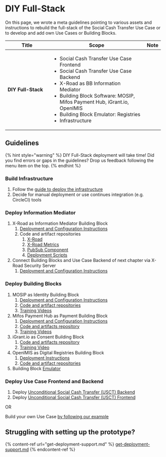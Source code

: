 # DIY Full-Stack

On this page, we wrote a meta guidelines pointing to various assets and instructions to rebuild the full-stack of the Social Cash Transfer Use Case or to develop and add own Use Cases or Building Blocks.

<table><thead><tr><th width="171.33333333333331">Title</th><th width="386">Scope</th><th>Note</th></tr></thead><tbody><tr><td><strong>DIY Full-Stack</strong></td><td><ul><li>Social Cash Transfer Use Case Frontend</li><li>Social Cash Transfer Use Case Backend</li><li>X-Road as BB Information Mediator</li><li>Building Block Software: MOSIP, Mifos Payment Hub, iGrant.io, OpenIMIS</li><li>Building Block Emulator: Registries</li><li>Infrastructure</li></ul></td><td></td></tr></tbody></table>

## Guidelines

{% hint style="warning" %}
DIY Full-Stack deployment will take time! Did you find errors or gaps in the guidelines? Drop us feedback following the menu item on the top.
{% endhint %}

### Build Infrastructure

1. Follow the [guide to deploy the infrastructure](https://github.com/GovStackWorkingGroup/sandbox-infra/blob/main/docs/1-main.md)
2. Decide for manual deployment or use continues integration (e.g. CircleCI) tools

### Deploy Information Mediator

1. X-Road as Information Mediator Building Block
   1. [Deployment and Configuration Instructions](https://github.com/nortal/GovStack-IM-BB-SandBox-Deployment)
   2. Code and artifact repositories
      1. [X-Road](https://github.com/nortal/GovStack-IM-BB-X-Road)
      2. [X-Road Metrics](https://github.com/nortal/GovStack-IM-BB-X-Road-Metrics)
      3. [PubSub Component](https://github.com/nortal/GovStack-IM-BB-PubSub-Component)
      4. [Deployment Scripts](https://github.com/nortal/GovStack-IM-BB-SandBox-Deployment)
2. Connect Building Blocks and Use Case Backend of next chapter via X-Road Security Server
   1. [Deployment and Configuration Instructions](https://docs.x-road.global/Manuals/ug-ss_x-road_6_security_server_user_guide.html#table-of-contents)

### Deploy Building Blocks

1. MOSIP as Identity Building Block
   1. [Deployment and Configuration Instructions](https://govstack-global.atlassian.net/wiki/spaces/GH/pages/387055625/Updated+Deployment+Guide)
   2. [Code and artifact repositories](https://govstack-global.atlassian.net/wiki/spaces/GH/pages/377946151/Source+code+repository)
   3. [Training Videos](https://govstack-global.atlassian.net/wiki/spaces/GH/pages/376438809/ID+BB+Training)
2. Mifos Payment Hub as Payment Building Block
   1. [Deployment and Configuration Instructions](https://govstack-global.atlassian.net/wiki/spaces/GH/pages/473661463/Hosting+Documentation+Configuration+Manuals.)
   2. [Code and artifacts repository](https://mifos.gitbook.io/docs/payment-hub-ee/overview/source-code-repositories)
   3. [Training Videos](https://govstack-global.atlassian.net/wiki/spaces/GH/pages/346161235/Training#Training-Deck%3A)
3. iGrant.io as Consent Building Block
   1. [Code and artifacts repository](https://github.com/decentralised-dataexchange/bb-consent-docs/wiki)
   2. [Training Video](https://youtu.be/UAiFvciYM34)
4. OpenIMIS as Digital Registries Building Block
   1. [Deployment Instructions](https://openimis.atlassian.net/wiki/spaces/OP/pages/589463708/Generic+Implementation+Starter+Kit)
   2. [Code and artifact repositories](https://github.com/GovStackWorkingGroup/sandbox-bb-digital-registries/tree/main/digital-registries/open-imis)
5. Building Block [Emulator ](../../explore-stack/building-blocks/emulators.md)

### Deploy Use Case Frontend and Backend

1. Deploy [Unconditional Social Cash Transfer (USCT) Backend](https://github.com/GovStackWorkingGroup/sandbox-usecase-usct-backend/blob/main/docs/main.md)
2. Deploy [Unconditional Social Cash Transfer (USCT) Frontend](https://github.com/GovStackWorkingGroup/sandbox-usecase-usct-frontend)

OR

Build your own Use Case [by following our example](../best-practice-example-design-of-the-sandbox-building-permit-use-case/)

## Struggling with setting up the prototype?

{% content-ref url="get-deployment-support.md" %}
[get-deployment-support.md](get-deployment-support.md)
{% endcontent-ref %}

